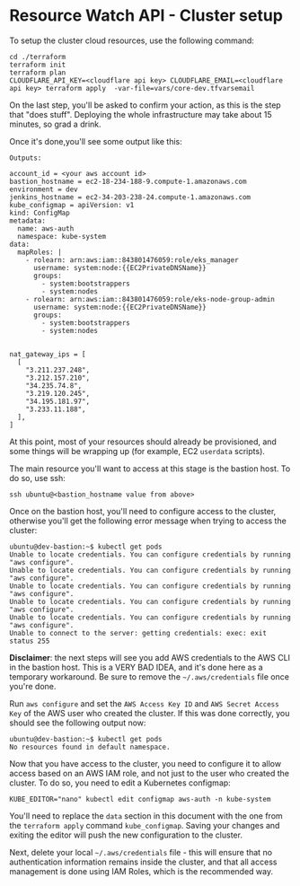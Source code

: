 # Resource Watch API - Cluster setup

To setup the cluster cloud resources, use the following command:

```shell script
cd ./terraform
terraform init
terraform plan
CLOUDFLARE_API_KEY=<cloudflare api key> CLOUDFLARE_EMAIL=<cloudflare api key> terraform apply  -var-file=vars/core-dev.tfvarsemail
```

On the last step, you'll be asked to confirm your action, as this is the step that "does stuff".
Deploying the whole infrastructure may take about 15 minutes, so grad a drink.

Once it's done,you'll see some output like this:

```shell script
Outputs:

account_id = <your aws account id>
bastion_hostname = ec2-18-234-188-9.compute-1.amazonaws.com
environment = dev
jenkins_hostname = ec2-34-203-238-24.compute-1.amazonaws.com
kube_configmap = apiVersion: v1
kind: ConfigMap
metadata:
  name: aws-auth
  namespace: kube-system
data:
  mapRoles: |
    - rolearn: arn:aws:iam::843801476059:role/eks_manager
      username: system:node:{{EC2PrivateDNSName}}
      groups:
        - system:bootstrappers
        - system:nodes
    - rolearn: arn:aws:iam::843801476059:role/eks-node-group-admin
      username: system:node:{{EC2PrivateDNSName}}
      groups:
        - system:bootstrappers
        - system:nodes


nat_gateway_ips = [
  [
    "3.211.237.248",
    "3.212.157.210",
    "34.235.74.8",
    "3.219.120.245",
    "34.195.181.97",
    "3.233.11.188",
  ],
]
```

At this point, most of your resources should already be provisioned, and some things will be wrapping up (for example, EC2 `userdata` scripts).

The main resource you'll want to access at this stage is the bastion host. To do so, use ssh:

```shell script
ssh ubuntu@<bastion_hostname value from above>
```

Once on the bastion host, you'll need to configure access to the cluster, otherwise you'll get the following error message when trying to access the cluster:

```shell script
ubuntu@dev-bastion:~$ kubectl get pods
Unable to locate credentials. You can configure credentials by running "aws configure".
Unable to locate credentials. You can configure credentials by running "aws configure".
Unable to locate credentials. You can configure credentials by running "aws configure".
Unable to locate credentials. You can configure credentials by running "aws configure".
Unable to locate credentials. You can configure credentials by running "aws configure".
Unable to connect to the server: getting credentials: exec: exit status 255
```

**Disclaimer**: the next steps will see you add AWS credentials to the AWS CLI in the bastion host. This is a VERY BAD IDEA, and it's done here as a temporary workaround. Be sure to remove the `~/.aws/credentials` file once you're done.

Run `aws configure` and set the `AWS Access Key ID` and `AWS Secret Access Key` of the AWS user who created the cluster. If this was done correctly, you should see the following output now:

```shell script
ubuntu@dev-bastion:~$ kubectl get pods
No resources found in default namespace.
```

Now that you have access to the cluster, you need to configure it to allow access based on an AWS IAM role, and not just to the user who created the cluster. To do so, you need to edit a Kubernetes configmap:

```shell script
KUBE_EDITOR="nano" kubectl edit configmap aws-auth -n kube-system
```

You'll need to replace the `data` section in this document with the one from the `terraform apply` command `kube_configmap`. Saving your changes and exiting the editor will push the new configuration to the cluster.
 
Next, delete your local `~/.aws/credentials` file - this will ensure that no authentication information remains inside the cluster, and that all access management is done using IAM Roles, which is the recommended way.